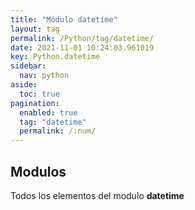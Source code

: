 ```yaml
---
title: "Módulo datetime"
layout: tag
permalink: /Python/tag/datetime/
date: 2021-11-01 10:24:03.961019
key: Python.datetime
sidebar: 
  nav: python
aside: 
  toc: true
pagination: 
  enabled: true
  tag: "datetime"
  permalink: /:num/
---
```


<h2>Modulos</h2>
Todos los elementos del modulo <strong>datetime</strong>
